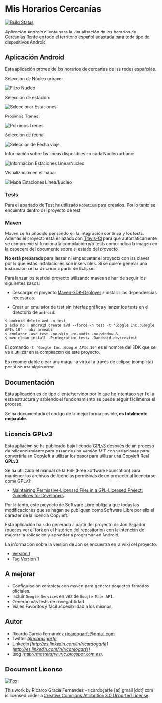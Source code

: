# Mis Horarios Cercanías

[![Build Status](https://travis-ci.org/ricardogarfe/cercanias-renfe-android.png?branch=master)](https://travis-ci.org/ricardogarfe/cercanias-renfe-android)

*Aplicación Android* cliente para la visualización de los horarios de Cercanías Renfe en todo el territorio español adaptada para todo tipo de dispositivos Android.

## Aplicación Android

Esta aplicación provee de los horarios de cercanías de las redes españolas.

Selección de Núcleo urbano:

![Filtro Nucleo](https://raw.github.com/ricardogarfe/cercanias-renfe-android/development/screenshots/filtro_nucleos.png)

Selección de estación:

![Seleccionar Estaciones](https://raw.github.com/ricardogarfe/cercanias-renfe-android/development/screenshots/seleccionar_estaciones.png)

Próximos Trenes:

![Próximos Trenes](https://raw.github.com/ricardogarfe/cercanias-renfe-android/development/screenshots/proximos_trenes.png)

Selección de fecha:

![Selección de Fecha viaje](https://raw.github.com/ricardogarfe/cercanias-renfe-android/development/screenshots/seleccionar_fecha_viaje.png)

Información sobre las líneas disponibles en cada Núcleo urbano:

![Información Estaciones Línea/Nucleo](https://raw.github.com/ricardogarfe/cercanias-renfe-android/development/screenshots/informacion_lineas_nucleo.png)

Visualización en el mapa:

![Mapa Estaciones Línea/Nucleo](https://raw.github.com/ricardogarfe/cercanias-renfe-android/development/screenshots/estaciones_linea_nucleo_mapa.png)

### Tests

Para el apartado de Test he utilizado `Robotium` para crearlos. Por lo tanto se encuentra dentro del proyecto de test.

### Maven

Maven se ha añadido pensando en la integración continua y los tests. Además el proyecto está enlazado con [Travis-CI](https://travis-ci.org/ricardogarfe/cercanias-renfe-android) para que automáticamente se compruebe si funciona la compilación y/o tests como indica la imagen en la cabecera del documento sobre el estado del proyecto.

**No está preparado** para lanzar ni empaquetar el proyecto con las claves por lo que estas instalaciones son inservibles. Si se quiere generar una instalación se ha de crear a partir de Eclipse.

Para lanzar los test del proyecto utilizando maven se han de seguir los siguientes pasos:

* Descargar el proyecto [Maven-SDK-Deployer](https://github.com/mosabua/maven-android-sdk-deployer) e instalar las dependencias necesarias.

* Crear un emulador de test sin interfaz gráfica y lanzar los tests en el directorio de `android`:

```shell
$ android delete avd -n test
$ echo no | android create avd --force -n test -t 'Google Inc.:Google APIs:10' --abi armeabi
$ emulator -avd test -no-skin -no-audio -no-window &
$ mvn clean install -Pintegration-tests -Dandroid.device=test
```
El comando `-t 'Google Inc.:Google APIs:10'` es el nombre del SDK que se va a utilizar en la compilación de este proyecto.

Es recomendable crear una máquina virtual a través de eclipse (completa) por si ocurre algún error.

## Documentación

Esta aplicación es de tipo cliente/servidor por lo que he intentado ser fiel a esta estructura y sabiendo el funcionamiento se puede seguir fácilmente el proceso.

Se ha documentado el código de la mejor forma posible, **es totalmente mejorable**.

## Licencia GPLv3

Esta apliación se ha publicado bajo licencia [GPLv3](http://www.gnu.org/licenses/gpl.html) después de un proceso de relicenciamiento para pasar de una versión MIT con variaciones para convertirla en Copyleft a utilizar los pasor para utilizar una Copyleft Real **GPLv3**.

Se ha utilizado el manual de la FSF (Free Software Foundation) para mantener los archivos de licencias permisivas de un proyecto al licenciarse como GPLv3:

* [Maintaining Permissive-Licensed Files in a GPL-Licensed Project: Guidelines for Developers](http://www.softwarefreedom.org/resources/2007/gpl-non-gpl-collaboration.html).

Por lo tanto, este proyecto de Software Libre obliga a que todas las modificaciones que se hagan se publiquen como Software Libre por ello el carácter de la licencia Copyleft.

Esta aplicación ha sido generada a partir del proyecto de Jon Segador (puedes ver el fork en el histórico del repositorior) con la intención de mejorar la aplicación y aprender a programar en Android.

La información sobre la versión de Jon se encuentra en la wiki del proyecto:

* [Versión 1](../../wiki/Version-1---Jon-Segador)
* Tag [Versión 1](https://github.com/ricardogarfe/cercanias-renfe-android/tree/version-jonseg)

## A mejorar

* Configuración completa con maven para generar paquetes firmados oficiales.
* Incluir `Google Services` en vez de `Google Maps API`.
* Generar más tests de navegabilidad.
* Viajes Favoritos y fácil accesibilidad a los mismos.

## Autor

* Ricardo García Fernández <ricardogarfe@gmail.com>
* Twitter *[@ricardogarfe](http://twitter.com/ricardogarfe)*
* Linkedin *[http://es.linkedin.com/in/ricardogarfe](http://es.linkedin.com/in/ricardogarfe)*
* Blog *[http://mastersfwlurjc.blogspot.com.es/)*

## Document License

<a href="http://creativecommons.org/licenses/by/3.0/" rel="Creative Commons Attribution 3.0">![Foo](http://i.creativecommons.org/l/by/3.0/88x31.png)</a>

This work by Ricardo Gracía Fernández - ricardogarfe [at] gmail [dot] com is licensed under a [Creative Commons Attribution 3.0 Unported License](http://creativecommons.org/licenses/by/3.0/).

